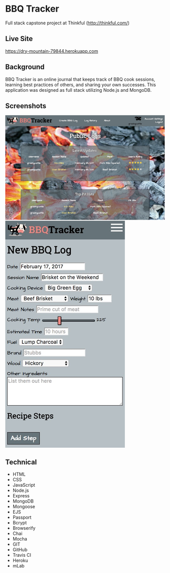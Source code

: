 # BBQ Tracker
Full stack capstone project at Thinkful (http://thinkful.com/)

## Live Site
https://dry-mountain-79844.herokuapp.com

## Background
BBQ Tracker is an online journal that keeps track of BBQ cook sessions, learning best practices of others, and sharing your own successes. This application was designed as full stack utilizing Node.js and MongoDB.

## Screenshots
![Screenshots](https://github.com/morettisf/bbq-tracker/blob/master/screenshots/screen1.jpg)
![Screenshots](https://github.com/morettisf/bbq-tracker/blob/master/screenshots/screen2.jpg)

## Technical
* HTML
* CSS
* JavaScript
* Node.js
* Express
* MongoDB
* Mongoose
* EJS
* Passport
* Bcrypt
* Browserify
* Chai
* Mocha
* GIT
* GitHub
* Travis CI
* Heroku
* mLab
